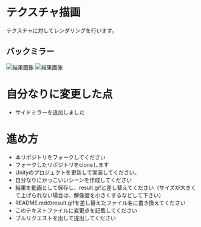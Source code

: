 # テクスチャ描画
テクスチャに対してレンダリングを行います。

## バックミラー
![結果画像](Result.gif)
![結果画像](Kekka.gif)

# 自分なりに変更した点
- サイドミラーを追加しました

# 進め方

- 本リポジトリをフォークしてください
- フォークしたリポジトリをcloneします
- Unityのプロジェクトを更新して実装してください。
- 自分なりにかっこいいシーンを作成してください
- 結果を動画として保存し、result.gifと差し替えてください（サイズが大きくて上げられない場合は、解像度を小さくするなどして下さい）
- README.mdのresult.gifを差し替えたファイル名に書き換えてください
- このテキストファイルに変更点を記載してください
- プルリクエストを出して提出してください
